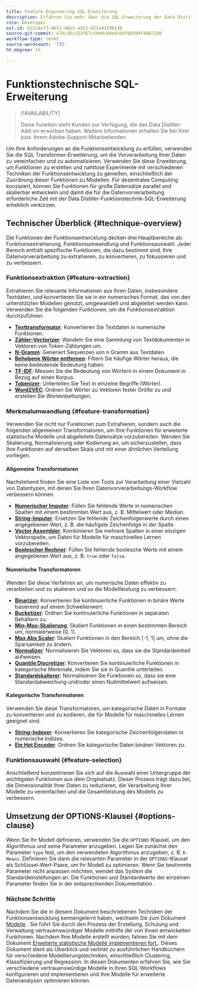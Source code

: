 ```yaml
---
title: Feature Engineering SQL-Erweiterung
description: Erfahren Sie mehr über die SQL-Erweiterung der Data Distiller-Funktionen zur Vorverarbeitung von Daten für eine erweiterte statistische Modellierung. Sie umfasst die verfügbaren Techniken zur Extraktion, Transformation und Auswahl von Funktionen.
role: Developer
exl-id: 622c8ef3-9651-46b3-ad22-021a93190149
source-git-commit: e7bc30c153f67c59e9c04e8c8df60394f48871d0
workflow-type: tm+mt
source-wordcount: '735'
ht-degree: 1%

---
```


# Funktionstechnische SQL-Erweiterung

>[!AVAILABILITY]
>
>Diese Funktion steht Kunden zur Verfügung, die das Data Distiller-Add-on erworben haben. Weitere Informationen erhalten Sie bei Ihrer bzw. Ihrem Adobe-Support-Mitarbeitenden.

Um Ihre Anforderungen an die Funktionsentwicklung zu erfüllen, verwenden Sie die SQL Transformer-Erweiterung, um die Vorverarbeitung Ihrer Daten zu vereinfachen und zu automatisieren. Verwenden Sie diese Erweiterung, um Funktionen zu erstellen und nahtlose Experimente mit verschiedenen Techniken der Funktionsentwicklung zu genießen, einschließlich der Zuordnung dieser Funktionen zu Modellen. Für dezentrales Computing konzipiert, können Sie Funktionen für große Datensätze parallel und skalierbar entwickeln und damit die für die Datenvorverarbeitung erforderliche Zeit mit der Data Distiller-Funktionstechnik-SQL-Erweiterung erheblich verkürzen.

## Technischer Überblick {#technique-overview}

Die Funktionen der Funktionsentwicklung decken drei Hauptbereiche ab: Funktionsextrahierung, Funktionsumwandlung und Funktionsauswahl. Jeder Bereich enthält spezifische Funktionen, die dazu bestimmt sind, Ihre Datenvorverarbeitung zu extrahieren, zu konvertieren, zu fokussieren und zu verbessern.

### Funktionsextraktion {#feature-extraction}

Extrahieren Sie relevante Informationen aus Ihren Daten, insbesondere Textdaten, und konvertieren Sie sie in ein numerisches Format, das von den unterstützten Modellen genutzt, umgewandelt und abgeleitet werden kann. Verwenden Sie die folgenden Funktionen, um die Funktionsextraktion durchzuführen:

- **[Texttransformator](./feature-transformation.md#textual-transformations)**: Konvertieren Sie Textdaten in numerische Funktionen.
- **[Zähler-Vectorizer](./feature-transformation.md#countvectorizer)**: Wandeln Sie eine Sammlung von Textdokumenten in Vektoren von Token-Zählungen um.
- **[N-Gramm](./feature-transformation.md#ngram)**: Generiert Sequenzen von n Gramm aus Textdaten.
- **[Behobene Wörter entfernen](./feature-transformation.md#stopwordsremover)**: Filtern Sie häufige Wörter heraus, die keine bedeutende Bedeutung haben.
- **[TF-IDF](./feature-transformation.md#tf-idf)**: Messen Sie die Bedeutung von Wörtern in einem Dokument in Bezug auf einen Korpus.
- **[Tokenizer](./feature-transformation.md#tokenizer)**: Unterteilen Sie Text in einzelne Begriffe (Wörter).
- **[Word2VEC](./feature-transformation.md#word2vec)**: Ordnen Sie Wörter zu Vektoren fester Größe zu und erstellen Sie Worteinbettungen.

### Merkmalumwandlung {#feature-transformation}

Verwenden Sie nicht nur Funktionen zum Extrahieren, sondern auch die folgenden allgemeinen Transformatoren, um Ihre Funktionen für erweiterte statistische Modelle und abgeleitete Datensätze vorzubereiten. Wenden Sie Skalierung, Normalisierung oder Kodierung an, um sicherzustellen, dass Ihre Funktionen auf derselben Skala und mit einer ähnlichen Verteilung vorliegen.

#### Allgemeine Transformatoren

Nachstehend finden Sie eine Liste von Tools zur Verarbeitung einer Vielzahl von Datentypen, mit denen Sie Ihren Datenvorverarbeitungs-Workflow verbessern können.

- **[Numerischer Imputer](./feature-transformation.md#numeric-imputer)**: Füllen Sie fehlende Werte in numerischen Spalten mit einem bestimmten Wert aus, z. B. Mittelwert oder Median.
- **[String-Imputer](./feature-transformation.md#string-imputer)**: Ersetzen Sie fehlende Zeichenfolgenwerte durch einen angegebenen Wert, z. B. die häufigste Zeichenfolge in der Spalte.
- **[Vector Assembler](./feature-transformation.md#vector-assembler)**: Kombinieren Sie mehrere Spalten in einer einzigen Vektorspalte, um Daten für Modelle für maschinelles Lernen vorzubereiten.
- **[Boolescher Rechner](./feature-transformation.md#boolean-imputer)**: Füllen Sie fehlende boolesche Werte mit einem angegebenen Wert aus, z. B. `true` oder `false`.

#### Numerische Transformatoren

Wenden Sie diese Verfahren an, um numerische Daten effektiv zu verarbeiten und zu skalieren und so die Modellleistung zu verbessern.

- **[Binarizer](./feature-transformation.md#binarizer)**: Konvertieren Sie kontinuierliche Funktionen in binäre Werte basierend auf einem Schwellenwert.
- **[Bucketizer](./feature-transformation.md#bucketizer)**: Ordnen Sie kontinuierliche Funktionen in separaten Behältern zu.
- **[Min-Max-Skalierung](./feature-transformation.md#minmaxscaler)**: Skaliert Funktionen in einen bestimmten Bereich um, normalerweise [0, 1].
- **[Max Abs Scaler](./feature-transformation.md#maxabsscaler)**: Skaliert Funktionen in den Bereich [-1, 1] um, ohne die Sparsamkeit zu ändern.
- **[Normalizer](./feature-transformation.md#normalizer)**: Normalisieren Sie Vektoren so, dass sie die Standardeinheit aufweisen.
- **[Quantile Discretizer](./feature-transformation.md#quantilediscretizer)**: Konvertieren Sie kontinuierliche Funktionen in kategorische Merkmale, indem Sie sie in Quantile unterteilen.
- **[Standardskalierer](./feature-transformation.md#standardscaler)**: Normalisieren Sie Funktionen so, dass sie eine Standardabweichung und/oder einen Nullmittelwert aufweisen.

#### Kategorische Transformatoren

Verwenden Sie diese Transformatoren, um kategorische Daten in Formate zu konvertieren und zu kodieren, die für Modelle für maschinelles Lernen geeignet sind.

- **[String-Indexer](./feature-transformation.md#stringindexer)**: Konvertieren Sie kategorische Zeichenfolgendaten in numerische Indizes.
- **[Ein Hot Encoder](./feature-transformation.md#onehotencoder)**: Ordnen Sie kategorische Daten binären Vektoren zu.

### Funktionsauswahl {#feature-selection}

Anschließend konzentrieren Sie sich auf die Auswahl einer Untergruppe der wichtigsten Funktionen aus dem Originalsatz. Dieser Prozess trägt dazu bei, die Dimensionalität Ihrer Daten zu reduzieren, die Verarbeitung Ihrer Modelle zu vereinfachen und die Gesamtleistung des Modells zu verbessern.

<!-- Commented out as it 
## Supported machine learning algorithms {#supported-ml-algorithms}

Once you have preprocessed your data, use the feature engineering SQL extension to prepare your data for the following machine learning algorithms:

### Classification and regression {#classification-regression}

Use logical regression to predict categorical outcomes and linear regression to predict continuous values.

- **Logical Regression**: Use this for binary classification tasks.
- **Linear Regression**: Apply this algorithm for predicting continuous values.

### Clustering {#clustering}

Use a clustering algorithm to group data points into distinct clusters based on their similarities.

- **[`K-Means`](./feature-transformation.md#kmeans)**: Use `K-Means` for unsupervised learning tasks to partition data into a specified number of clusters, with each data point assigned to the cluster with the nearest mean. -->

## Umsetzung der OPTIONS-Klausel {#options-clause}

Wenn Sie Ihr Modell definieren, verwenden Sie die `OPTIONS`-Klausel, um den Algorithmus und seine Parameter anzugeben. Legen Sie zunächst den Parameter `type` fest, um den verwendeten Algorithmus anzugeben, z. B. `K-Means`. Definieren Sie dann die relevanten Parameter in der `OPTIONS`-Klausel als Schlüssel-Wert-Paare, um Ihr Modell zu optimieren. Wenn Sie bestimmte Parameter nicht anpassen möchten, wendet das System die Standardeinstellungen an. Die Funktionen und Standardwerte der einzelnen Parameter finden Sie in der entsprechenden Dokumentation .

### Nächste Schritte

Nachdem Sie die in diesem Dokument beschriebenen Techniken der Funktionsentwicklung kennengelernt haben, wechseln Sie zum Dokument [Modelle](./models.md) . Sie führt Sie durch den Prozess der Erstellung, Schulung und Verwaltung vertrauenswürdiger Modelle mithilfe der von Ihnen entwickelten Funktionen. Nachdem Ihre Modelle erstellt wurden, fahren Sie mit dem Dokument [Erweiterte statistische Modelle implementieren fort.](./implement-models/implement-models.md). Dieses Dokument dient als Überblick und verlinkt zu ausführlichen Handbüchern für verschiedene Modellierungstechniken, einschließlich Clustering, Klassifizierung und Regression. In diesen Dokumenten erfahren Sie, wie Sie verschiedene vertrauenswürdige Modelle in Ihren SQL-Workflows konfigurieren und implementieren und Ihre Modelle für erweiterte Datenanalysen optimieren können.
